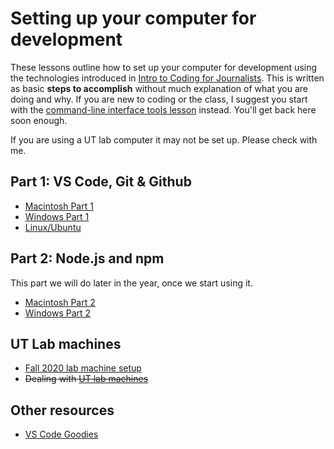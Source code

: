 # Setting up your computer for development

These lessons outline how to set up your computer for development using the technologies introduced in [Intro to Coding for Journalists](https://github.com/utdata/icj-class). This is written as basic **steps to accomplish** without much explanation of what you are doing and why. If you are new to coding or the class, I suggest you start with the [command-line interface tools lesson](https://github.com/utdata/icj-cli-tools) instead. You'll get back here soon enough.

If you are using a UT lab computer it may not be set up. Please check with me.

## Part 1: VS Code, Git & Github

- [Macintosh Part 1](macintosh-01.md)
- [Windows Part 1](windows-01.md)
- [Linux/Ubuntu](https://giphy.com/gifs/lol-laughing-muttley-3oEjHAUOqG3lSS0f1C)

## Part 2: Node.js and npm

This part we will do later in the year, once we start using it.

- [Macintosh Part 2](macintosh-02.md)
- [Windows Part 2](windows-02.md)

## UT Lab machines

- [Fall 2020 lab machine setup](ut-lab-short.md)
- ~~Dealing with [UT lab machines](ut-lab.md)~~

## Other resources

- [VS Code Goodies](vscode-goodies.md)
